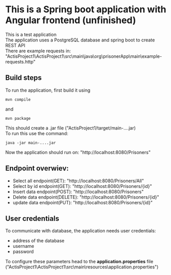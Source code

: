 # This is a Spring boot application with Angular frontend (unfinished)
This is a test application \
The application uses a PostgreSQL database and spring boot to create REST API \
There are example requests in: "ActisProject1\ActisProject1\src\main\java\org\prisonerApp\main\example-requests.http"

## Build steps

To run the application, first build it using 

	mvn compile

 and

 	mvn package

  This should create a .jar file ("ActisProject1/target/main-....jar) \
  To run this use the command:

  	java -jar main-....jar

Now the application should run on: "http://localhost:8080/Prisoners"

## Endpoint overwiev:

<ul>
  <li>Select all endpoint(GET): "http://localhost:8080/Prisoners/All"</li>
  <li>Select by id endpoint(GET): "http://localhost:8080/Prisoners/{id}"</li>
  <li>Insert data endpoint(POST): "http://localhost:8080/Prisoners"</li>
  <li>Delete data endpoint(DELETE): "http://localhost:8080/Prisoners/{id}"</li>
  <li>update data endpoint(PUT): "http://localhost:8080/Prisoners/{id}"</li>
</ul>

## User credentials
To communicate with database, the application needs user credentials: 
<ul>
  <li>address of the database</li>
  <li>username</li>
  <li>password</li>
</ul>
To configure these parameters head to the <b>application.properties</b> file ("ActisProject1\ActisProject1\src\main\resources\application.properties")
